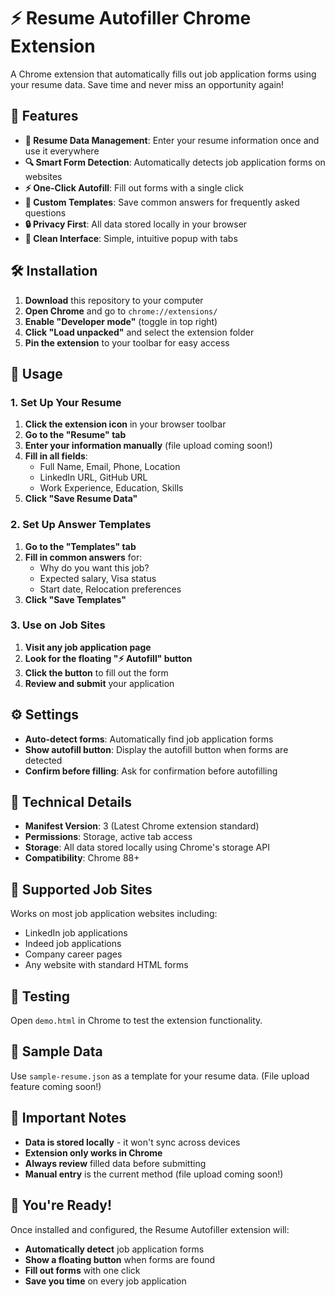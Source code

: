# ⚡ Resume Autofiller Chrome Extension

A Chrome extension that automatically fills out job application forms using your resume data. Save time and never miss an opportunity again!

## 🚀 Features

- **📄 Resume Data Management**: Enter your resume information once and use it everywhere
- **🔍 Smart Form Detection**: Automatically detects job application forms on websites
- **⚡ One-Click Autofill**: Fill out forms with a single click
- **📝 Custom Templates**: Save common answers for frequently asked questions
- **🔒 Privacy First**: All data stored locally in your browser
- **🎨 Clean Interface**: Simple, intuitive popup with tabs

## 🛠️ Installation

1. **Download** this repository to your computer
2. **Open Chrome** and go to `chrome://extensions/`
3. **Enable "Developer mode"** (toggle in top right)
4. **Click "Load unpacked"** and select the extension folder
5. **Pin the extension** to your toolbar for easy access

## 📖 Usage

### 1. Set Up Your Resume

1. **Click the extension icon** in your browser toolbar
2. **Go to the "Resume" tab**
3. **Enter your information manually** (file upload coming soon!)
4. **Fill in all fields**:
   - Full Name, Email, Phone, Location
   - LinkedIn URL, GitHub URL
   - Work Experience, Education, Skills
5. **Click "Save Resume Data"**

### 2. Set Up Answer Templates

1. **Go to the "Templates" tab**
2. **Fill in common answers** for:
   - Why do you want this job?
   - Expected salary, Visa status
   - Start date, Relocation preferences
3. **Click "Save Templates"**

### 3. Use on Job Sites

1. **Visit any job application page**
2. **Look for the floating "⚡ Autofill" button**
3. **Click the button** to fill out the form
4. **Review and submit** your application

## ⚙️ Settings

- **Auto-detect forms**: Automatically find job application forms
- **Show autofill button**: Display the autofill button when forms are detected
- **Confirm before filling**: Ask for confirmation before autofilling

## 🔧 Technical Details

- **Manifest Version**: 3 (Latest Chrome extension standard)
- **Permissions**: Storage, active tab access
- **Storage**: All data stored locally using Chrome's storage API
- **Compatibility**: Chrome 88+

## 🎯 Supported Job Sites

Works on most job application websites including:
- LinkedIn job applications
- Indeed job applications
- Company career pages
- Any website with standard HTML forms

## 🧪 Testing

Open `demo.html` in Chrome to test the extension functionality.

## 📝 Sample Data

Use `sample-resume.json` as a template for your resume data. (File upload feature coming soon!)

## 🚨 Important Notes

- **Data is stored locally** - it won't sync across devices
- **Extension only works in Chrome**
- **Always review** filled data before submitting
- **Manual entry** is the current method (file upload coming soon!)

## 🎉 You're Ready!

Once installed and configured, the Resume Autofiller extension will:
- **Automatically detect** job application forms
- **Show a floating button** when forms are found
- **Fill out forms** with one click
- **Save you time** on every job application
